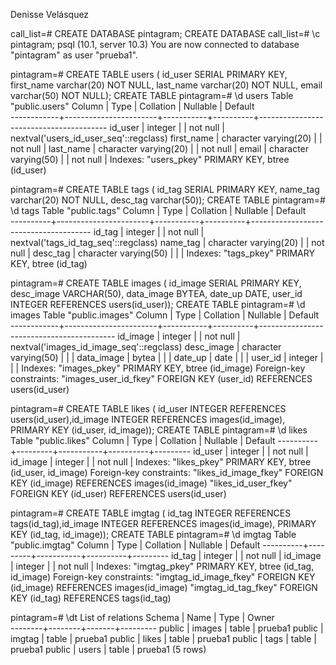 
Denisse Velásquez

call_list=# CREATE DATABASE pintagram;
CREATE DATABASE
call_list=# \c pintagram;
psql (10.1, server 10.3)
You are now connected to database "pintagram" as user "prueba1".


pintagram=# CREATE TABLE users ( id_user SERIAL PRIMARY KEY, first_name varchar(20) NOT NULL, last_name varchar(20) NOT NULL, email varchar(50) NOT NULL);
CREATE TABLE
pintagram=# \d users
                                        Table "public.users"
   Column   |         Type          | Collation | Nullable |                Default                 
------------+-----------------------+-----------+----------+----------------------------------------
 id_user    | integer               |           | not null | nextval('users_id_user_seq'::regclass)
 first_name | character varying(20) |           | not null | 
 last_name  | character varying(20) |           | not null | 
 email      | character varying(50) |           | not null | 
Indexes:
    "users_pkey" PRIMARY KEY, btree (id_user)


pintagram=# CREATE TABLE tags ( id_tag SERIAL PRIMARY KEY, name_tag varchar(20) NOT NULL, desc_tag varchar(50));
CREATE TABLE
pintagram=# \d tags
                                      Table "public.tags"
  Column  |         Type          | Collation | Nullable |               Default                
----------+-----------------------+-----------+----------+--------------------------------------
 id_tag   | integer               |           | not null | nextval('tags_id_tag_seq'::regclass)
 name_tag | character varying(20) |           | not null | 
 desc_tag | character varying(50) |           |          | 
Indexes:
    "tags_pkey" PRIMARY KEY, btree (id_tag)
    


pintagram=# CREATE TABLE images ( id_image SERIAL PRIMARY KEY, desc_image VARCHAR(50), data_image BYTEA, date_up DATE, user_id INTEGER REFERENCES users(id_user));
CREATE TABLE
pintagram=# \d images
                                        Table "public.images"
   Column   |         Type          | Collation | Nullable |                 Default                  
------------+-----------------------+-----------+----------+------------------------------------------
 id_image   | integer               |           | not null | nextval('images_id_image_seq'::regclass)
 desc_image | character varying(50) |           |          | 
 data_image | bytea                 |           |          | 
 date_up    | date                  |           |          | 
 user_id    | integer               |           |          | 
Indexes:
    "images_pkey" PRIMARY KEY, btree (id_image)
Foreign-key constraints:
    "images_user_id_fkey" FOREIGN KEY (user_id) REFERENCES users(id_user)


pintagram=# CREATE TABLE likes ( id_user INTEGER REFERENCES users(id_user),id_image INTEGER REFERENCES images(id_image), PRIMARY KEY (id_user, id_image));
CREATE TABLE
pintagram=# \d likes
                Table "public.likes"
  Column  |  Type   | Collation | Nullable | Default 
----------+---------+-----------+----------+---------
 id_user  | integer |           | not null | 
 id_image | integer |           | not null | 
Indexes:
    "likes_pkey" PRIMARY KEY, btree (id_user, id_image)
Foreign-key constraints:
    "likes_id_image_fkey" FOREIGN KEY (id_image) REFERENCES images(id_image)
    "likes_id_user_fkey" FOREIGN KEY (id_user) REFERENCES users(id_user)



pintagram=# CREATE TABLE imgtag ( id_tag INTEGER REFERENCES tags(id_tag),id_image INTEGER REFERENCES images(id_image), PRIMARY KEY (id_tag, id_image));
CREATE TABLE
pintagram=# \d imgtag
                Table "public.imgtag"
  Column  |  Type   | Collation | Nullable | Default 
----------+---------+-----------+----------+---------
 id_tag   | integer |           | not null | 
 id_image | integer |           | not null | 
Indexes:
    "imgtag_pkey" PRIMARY KEY, btree (id_tag, id_image)
Foreign-key constraints:
    "imgtag_id_image_fkey" FOREIGN KEY (id_image) REFERENCES images(id_image)
    "imgtag_id_tag_fkey" FOREIGN KEY (id_tag) REFERENCES tags(id_tag)


pintagram=# \dt
         List of relations
 Schema |  Name  | Type  |  Owner  
--------+--------+-------+---------
 public | images | table | prueba1
 public | imgtag | table | prueba1
 public | likes  | table | prueba1
 public | tags   | table | prueba1
 public | users  | table | prueba1
(5 rows)






